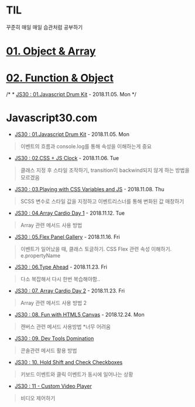 # TIL
꾸준히 매일 매일 습관처럼 공부하기

# [01. Object & Array](STUDY/01.object&array.md)

# [02. Function & Object](STUDY/02.function&object.md)
/* * [JS30 : 01.Javascript Drum Kit](JS30/01%20-%20JavaScript%20Drum%20Kit/index-START.html) - 2018.11.05. Mon */
# Javascript30.com

* [JS30 : 01.Javascript Drum Kit](JS30/01%20-%20JavaScript%20Drum%20Kit/index-START.html) - 2018.11.05. Mon

> 이벤트의 흐름과 console.log를 통해 속성을 이해하는게 중요
* [JS30 : 02.CSS + JS Clock](JS30/02%20-%20JS%20and%20CSS%20Clock/index-START.html) - 2018.11.06. Tue

> 클래스 지정 후 스타일 조작하기, transition이 backwind되지 않게 하는 방법을 모르겠음
* [JS30 : 03.Playing with CSS Variables and JS](JS30/03%20-%20CSS%20Variables/index-START.html) - 2018.11.08. Thu

> SCSS 변수로 스타일 값을 지정하고 이벤트리스너를 통해 변화된 값 매창하기
* [JS30 : 04.Array Cardio Day 1](JS30/04%20-%20Array%20Cardio%20Day%201/index-START.html) - 2018.11.12. Tue

> Array 관련 메서드 사용 방법
* [JS30 : 05.Flex Panel Gallery](JS30/05%20-%20Flex%20Panel%20Gallery/index-START.html) - 2018.11.16. Fri

> 이벤트가 일어났을 때, 클래스 토글하기. CSS Flex 관련 속성 이해하기. e.propertyName
* [JS30 : 06.Type Ahead](JS30/06%20-%20Type%20Ahead/index-START.html) - 2018.11.23. Fri

> 다소 복잡해서 다시 한번 복습해야함..
* [JS30 : 07. Array Cardio Day 2](JS30/07%20-%20Array%20Cardio%20Day%202/index-START.html) - 2018.11.23. Fri

> Array 관련 메서드 사용 방법 2
* [JS30 : 08. Fun with HTML5 Canvas](JS30/08%20-%20Fun%20with%20HTML5%20Canvas/index-START.html) - 2018.12.24. Mon

> 캔버스 관련 메서드 사용방법 *너무 어려움
* [JS30 : 09. Dev Tools Domination](JS30/09%20-%20Dev%20Tools%20Domination/index-START.html)
> 콘솔관련 메서드 활용 방법
* [JS30 : 10. Hold Shift and Check Checkboxes](JS30/10%20-%20Hold%20Shift%20and%20Check%20Checkboxes/index-START.html)
> 키보드 이벤트와 클릭 이벤트가 동시에 일어나는 상황
* [JS30 : 11 - Custom Video Player](JS30/11%20-%20Custom%20Video%20Player/index-START.html)
> 비디오 제어하기
